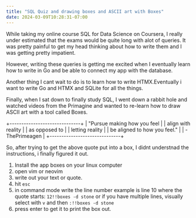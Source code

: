 ```yaml
---
title: "SQL Quiz and drawing boxes and ASCII art with Boxes"
date: 2024-03-09T10:28:31-07:00
---
```

While taking my online course SQL for Data Science on Coursera, I really under estimated that the exams would be quite long with alot of queries. It was pretty painful to get my head thinking about how to write them and I was getting pretty impatient. 

However, writing these queries is getting me excited when I eventually learn how to write in Go and be able to connect my app with the database. 

Another thing I cant wait to do is to learn how to write HTMX.Eventually i want to write Go and HTMX and SQLite for all the things.

Finally, when I sat down to finally study SQL, I went down a rabbit hole and watched videos from the Primagine and wanted to re-learn how to draw ASCII art with a tool called Boxes. 

+------------------------------+
| "Pursue making how you feel  |
| align with reality           |
| as opposed to                |
| letting reality              |
| be aligned to how you feel." |
| -ThePrimeagen                |
+------------------------------+

So, after trying to get the above quote put into a box, I didnt understnad the instructions, i finally figured it out. 

1. Install the app boxes on your linux computer
2. open vim or neovim
3. write out your text or quote. 
4. hit `esc`
5. in command mode write the line number example is line 10 where the quote starts: `12!!boxes -d stone` or if you have multiple lines, visually select with `v` and then `:!!boxes -d stone`
6. press enter to get it to print the box out.
